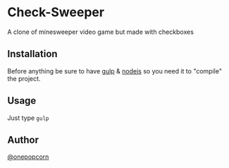 # Check-Sweeper
A clone of minesweeper video game but made with checkboxes

## Installation
Before anything be sure to have [gulp](http://http://gulpjs.com/) & [nodejs](htt://nodejs.org) so you need it to "compile" the project.

## Usage
Just type `gulp`

## Author
[@onepopcorn](http://onepopcorn.com)